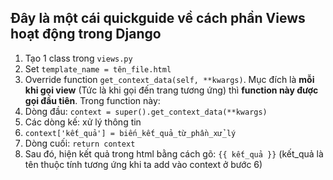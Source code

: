 ## Đây là một cái quickguide về cách phần Views hoạt động trong Django

1. Tạo 1 class trong `views.py`
2. Set `template_name = tên_file.html`
3. Override function `get_context_data(self, **kwargs)`. Mục đích là **mỗi khi gọi view** (Tức là khi gọi đến trang tương ứng) thì **function này được gọi đầu tiên**. Trong function này:
4. Dòng đầu: `context = super().get_context_data(**kwargs)`
5. Các dòng kế: xử lý thông tin
6. `context['kết_quả'] = biến_kết_quả_từ_phần_xử_lý`
7. Dòng cuối: `return context`
8. Sau đó, hiện kết quả trong html bằng cách gõ: `{{ kết_quả }}` (kết_quả là tên thuộc tính tương ứng khi ta add vào context ở bước 6)